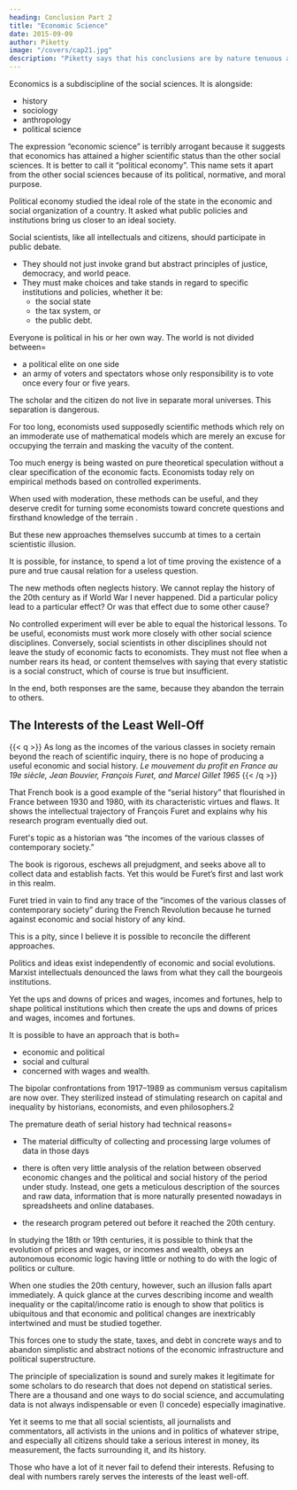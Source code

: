 ```yaml
---
heading: Conclusion Part 2
title: "Economic Science"
date: 2015-09-09
author: Piketty
image: "/covers/cap21.jpg"
description: "Piketty says that his conclusions are by nature tenuous and deserve to be questioned and debated. Social science does not produce mathematical certainties that substitute open debate"
---
```



Economics is a subdiscipline of the social sciences. It is alongside:
- history
- sociology
- anthropology
- political science

<!-- I hope that this book has given the reader an idea of what I mean by that. --> 

The expression “economic science” is terribly arrogant because it suggests that economics has attained a higher scientific status than the other social sciences. It is better to call it “political economy”. This name sets it apart from <!-- I much prefer the expression  which may seem rather old-fashioned but to my mind conveys the only thing that sets economics apart --> the other social sciences because of its political, normative, and moral purpose.

Political economy studied the ideal role of the state in the economic and social organization of a country. It asked what public policies and institutions bring us closer to an ideal society.

<!--  sought to study scientifically, or at any rate rationally, systematically, and methodically, the ideal role of .  -->

<!-- This unabashed aspiration to study good and evil, about which every citizen is an expert, may make some readers smile. To be sure, it is an aspiration that often goes unfulfilled. But it is also a necessary, indeed indispensable, goal, because it is all too easy for social scientists to remove themselves from public debate and political confrontation and content themselves with the role of commentators on or demolishers of the views and data of others.  -->

Social scientists, like all intellectuals and citizens, should participate in public debate. 
- They should not just invoke grand but abstract principles of justice, democracy, and world peace. 
- They must make choices and take stands in regard to specific institutions and policies, whether it be:
  - the social state
  - the tax system, or
  - the public debt.

Everyone is political in his or her own way. The world is not divided between= 
- a political elite on one side
- an army of voters and spectators whose only responsibility is to vote once every four or five years. 

The scholar and the citizen do not live in separate moral universes. This separation is dangerous.  <!-- , the former concerned with means and the latter with ends. Although comprehensible, this view ultimately strikes me as dangerous. -->

For too long, economists used <!-- have sought to define themselves in terms of their --> supposedly scientific methods which <!-- In fact, those methods --> rely on an immoderate use of mathematical models which are merely<!--  frequently no more than --> an excuse for occupying the terrain and masking the vacuity of the content. 

Too much energy <!-- has been and still --> is being wasted on pure theoretical speculation without a clear specification of the economic facts.<!--  one is trying to explain or the social and political problems one is trying to resolve.  --> Economists today <!-- are full of enthusiasm for --> rely on empirical methods based on controlled experiments. 

When used with moderation, these methods can be useful, and they deserve credit for turning some economists toward concrete questions and firsthand knowledge of the terrain <!-- (a long overdue development) -->. 

But these new approaches themselves succumb at times to a certain scientistic illusion. 

It is possible, for instance, to spend a lot of time proving the existence of a pure and true causal relation for a useless question. <!-- while forgetting that the question itself is of limited interest.  -->

The new methods often neglects history<!--  and of the fact that historical experience remains our principal source of knowledge -->.  We cannot replay the history of the 20th century as if World War I never happened<!--  or as if the income tax and PAYGO pensions were never created -->. <!-- To be sure, historical causality is always difficult to prove beyond a shadow of a doubt.  --> Did a particular policy lead to a particular effect? Or was that effect due to some other cause? 

<!-- Nevertheless, the imperfect lessons that we can draw from history, and in particular from the study of the last century, are of inestimable, irreplaceable value.  -->

No controlled experiment will ever be able to equal the historical lessons. To be useful, economists must <!-- above all learn to be more pragmatic in their methodological choices, to make use of whatever tools are available, and thus to --> work more closely with other social science disciplines. Conversely, social scientists in other disciplines should not leave the study of economic facts to economists. They  must not flee <!-- in horror the minute -->  when a number rears its head, or content themselves with saying that every statistic is a social construct, which of course is true but insufficient. 

In the end, both responses are the same, because they abandon the terrain to others.


## The Interests of the Least Well-Off

{{< q >}}
As long as the incomes of the various classes in society remain beyond the reach of scientific inquiry, there is no hope of producing a useful economic and social history.
<cite>Le mouvement du profit en France au 19e siècle, Jean Bouvier, François Furet, and Marcel Gillet 1965</cite>
{{< /q >}}

That French book <!-- admirable sentence begins . The book is still worth reading, in part because it --> is a good example of the “serial history” that flourished in France between 1930 and 1980, with its characteristic virtues and flaws. It shows the intellectual trajectory of François Furet and explains why his research program eventually died out.

Furet's topic as a historian was <!-- began his career as a promising young historian, he chose a subject that he believed was at the center of contemporary research=  --> “the incomes of the various classes of contemporary society.” 

The book is rigorous, eschews all prejudgment, and seeks above all to collect data and establish facts. Yet this would be Furet’s first and last work in this realm. 

<!-- In the splendid book he published with Jacques Ozouf in 1977, Lire et écrire, devoted to “literacy in France from Calvin to Jules Ferry,” one finds the same eagerness to compile serial data, no longer about industrial profits but now about literacy rates, numbers of teachers, and educational expenditures.  -->

Furet tried in vain to <!--  became famous for his work on the political and cultural history of the French Revolution, in which one endeavors in vain --> find any trace of the “incomes of the various classes of contemporary society” during the French Revolution because he turned against economic and social history of any kind.

<!--  and in which the great historian, preoccupied as he was in the 1970s with the battle he was waging against the Marxist historians of the French Revolution (who at the time were particularly dogmatic and clearly dominant, notably at the Sorbonne), seems to have turned against   -->

This is a pity, since I believe it is possible to reconcile the different approaches. 

Politics and ideas exist independently of economic and social evolutions. Marxist intellectuals denounced the laws from what they call the bourgeois institutions.

<!-- Parliamentary institutions and the government of laws were never merely the bourgeois institutions that Marxist intellectuals used to denounce before the fall of the Berlin Wall.  -->

Yet the ups and downs of prices and wages, incomes and fortunes, help to shape political institutions which then create the ups and downs of prices and wages, incomes and fortunes.

<!-- perceptions and attitudes. In return, these shape representations engender political institutions, rules, and policies that ultimately shape social and economic change -->

It is possible<!-- , and even indispensable, --> to have an approach that is both= 
- economic and political
- social and cultural
- concerned with wages and wealth. 

The bipolar confrontations from 1917–1989 as communism versus capitalism are now over. They sterilized instead of  stimulating research on capital and inequality by historians, economists, and even philosophers.2 

<!-- It is long since time to move beyond these old controversies and the historical research they engendered, which to my mind still bears their stamp. -->


The premature death of serial history had technical reasons= 
- The material difficulty of collecting and processing large volumes of data in those days<!--  probably explains why works in this genre (including Le mouvement du profit en France au 19e siècle) had little room for historical interpretation, which makes reading them rather arid.  -->
- there is often very little analysis of the relation between observed economic changes and the political and social history of the period under study. Instead, one gets a meticulous description of the sources and raw data, information that is more naturally presented nowadays in spreadsheets and online databases.

- the research program petered out before it reached the 20th century. 

In studying the 18th or 19th centuries, it is possible to think that the evolution of prices and wages, or incomes and wealth, obeys an autonomous economic logic having little or nothing to do with the logic of politics or culture. 

When one studies the 20th century, however, such an illusion falls apart immediately. A quick glance at the curves describing income and wealth inequality or the capital/income ratio is enough to show that politics is ubiquitous and that economic and political changes are inextricably intertwined and must be studied together. 

This forces one to study the state, taxes, and debt in concrete ways and to abandon simplistic and abstract notions of the economic infrastructure and political superstructure.

The principle of specialization is sound and surely makes it legitimate for some scholars to do research that does not depend on statistical series. There are a thousand and one ways to do social science, and accumulating data is not always indispensable or even (I concede) especially imaginative. 

Yet it seems to me that all social scientists, all journalists and commentators, all activists in the unions and in politics of whatever stripe, and especially all citizens should take a serious interest in money, its measurement, the facts surrounding it, and its history.

Those who have a lot of it never fail to defend their interests. Refusing to deal with numbers rarely serves the interests of the least well-off.
